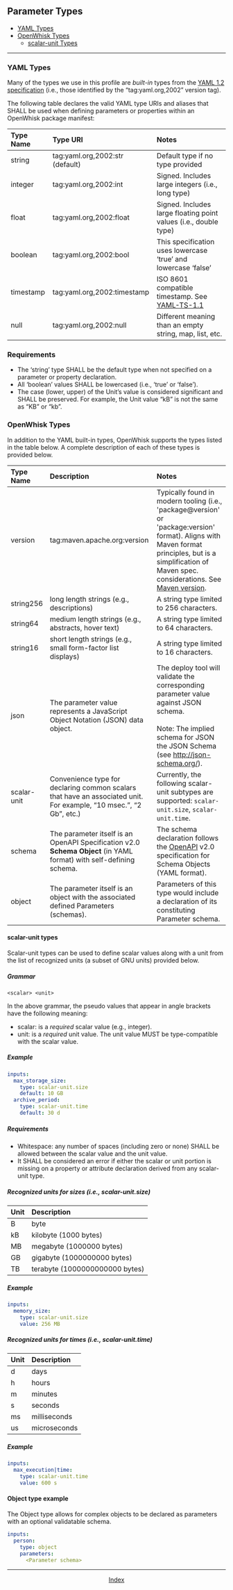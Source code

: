 <!--
#
# Licensed to the Apache Software Foundation (ASF) under one or more
# contributor license agreements.  See the NOTICE file distributed with
# this work for additional information regarding copyright ownership.
# The ASF licenses this file to You under the Apache License, Version 2.0
# (the "License"); you may not use this file except in compliance with
# the License.  You may obtain a copy of the License at
#
#     http://www.apache.org/licenses/LICENSE-2.0
#
# Unless required by applicable law or agreed to in writing, software
# distributed under the License is distributed on an "AS IS" BASIS,
# WITHOUT WARRANTIES OR CONDITIONS OF ANY KIND, either express or implied.
# See the License for the specific language governing permissions and
# limitations under the License.
#
-->

## Parameter Types

- [YAML Types](#yaml-types)
- [OpenWhisk Types](#openwhisk-types)
  - [scalar-unit Types](#scalar-unit-types)

---

### YAML Types

Many of the types we use in this profile are *built-in* types from the [YAML 1.2 specification](http://www.yaml.org/spec/1.2/spec.html) (i.e., those identified by the “tag:yaml.org,2002” version tag).

The following table declares the valid YAML type URIs and aliases that SHALL be used when defining parameters or properties within an OpenWhisk package manifest:

| Type Name | Type URI | Notes |
|:---|:---|:---|
| string    | tag:yaml.org,2002:str (default) | Default type if no type provided |
| integer   | tag:yaml.org,2002:int | Signed. Includes large integers (i.e., long type) |
| float     | tag:yaml.org,2002:float | Signed. Includes large floating point values (i.e., double type) |
| boolean   | tag:yaml.org,2002:bool | This specification uses lowercase ‘true’ and lowercase ‘false’ |
| timestamp | tag:yaml.org,2002:timestamp | ISO 8601 compatible timestamp. See [YAML-TS-1.1](spec_normative_refs.md) |
| null      | tag:yaml.org,2002:null | Different meaning than an empty string, map, list, etc. |

### Requirements

- The ‘string’ type SHALL be the default type when not specified on a parameter or property declaration.
- All ‘boolean’ values SHALL be lowercased (i.e., ‘true’ or ‘false’).
- The case (lower, upper) of the Unit’s value is considered significant and SHALL be preserved.  For example, the Unit value “kB” is not the same as “KB” or “kb”.

### OpenWhisk Types

In addition to the YAML built-in types, OpenWhisk supports the types listed in the table below. A complete description of each of these types is provided below.

| Type Name | Description | Notes |
|:---|:---|:---|
| version | tag:maven.apache.org:version | Typically found in modern tooling (i.e., 'package@version' or 'package:version' format). Aligns with Maven format principles, but is a simplification of Maven spec. considerations. See [Maven version](spec_normative_refs.md#normative-references"). |
| string256 | long length strings (e.g., descriptions) | A string type limited to 256 characters. |
| string64  | medium length strings (e.g., abstracts, hover text) | A string type limited to 64 characters. |
| string16  | short length strings (e.g., small form-factor list displays) | A string type limited to 16 characters. |
| json      | The parameter value represents a JavaScript Object Notation (JSON) data object. | The deploy tool will validate the corresponding parameter value against JSON schema.</br></br>Note: The implied schema for JSON the JSON Schema (see http://json-schema.org/). |
| scalar-unit | Convenience type for declaring common scalars that have an associated unit. For example, “10 msec.”, “2 Gb”, etc.) | Currently, the following scalar-unit subtypes are supported: ```scalar-unit.size```, ```scalar-unit.time```. |
| schema    | The parameter itself is an OpenAPI Specification v2.0 **Schema Object** (in YAML format) with self-defining schema. | The schema declaration follows the [OpenAPI](spec_normative_refs.md#normative-references") v2.0 specification for Schema Objects (YAML format). |
| object   | The parameter itself is an object with the associated defined Parameters (schemas). |  Parameters of this type would include a declaration of its constituting Parameter schema. |

#### scalar-unit types

Scalar-unit types can be used to define scalar values along with a unit
from the list of recognized units (a subset of GNU units) provided
below.

##### Grammar

```
<scalar> <unit>
```

In the above grammar, the pseudo values that appear in angle brackets
have the following meaning:
-   scalar: is a *required* scalar value (e.g., integer).
-   unit: is a *required* unit value. The unit value MUST be
    type-compatible with the scalar value.

##### Example

```yaml
inputs:
  max_storage_size:
    type: scalar-unit.size
    default: 10 GB
  archive_period:
    type: scalar-unit.time
    default: 30 d
```

##### Requirements
-   Whitespace: any number of spaces (including zero or none) SHALL be allowed between the scalar value and the unit value.
-   It SHALL be considered an error if either the scalar or unit portion is missing on a property or attribute declaration derived from any scalar-unit type.

##### Recognized units for sizes (i.e., scalar-unit.size)


| Unit | Description |
|:---|:---|
| B   | byte |
| kB  | kilobyte (1000 bytes) |
| MB  | megabyte (1000000 bytes) |
| GB  | gigabyte (1000000000 bytes) |
| TB  | terabyte (1000000000000 bytes) |

##### Example

```yaml
inputs:
  memory_size:
    type: scalar-unit.size
    value: 256 MB
```

##### Recognized units for times (i.e., scalar-unit.time)

| Unit | Description |
|:---|:---|
| d  | days |
| h  | hours |
| m  | minutes |
| s  | seconds |
| ms | milliseconds |
| us | microseconds |

##### Example

```yaml
inputs:
  max_execution|time:
    type: scalar-unit.time
    value: 600 s
```

#### Object type example

The Object type allows for complex objects to be declared as parameters
with an optional validatable schema.

```yaml
inputs:
  person:
    type: object
    parameters:
      <Parameter schema>
```

<!--
 Bottom Navigation
-->
---
<html>
<div align="center">
<a href="../README.md#index">Index</a>
</div>
</html>
